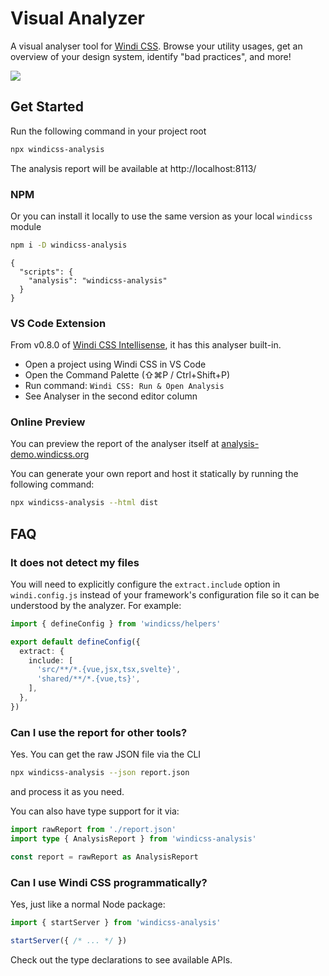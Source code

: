 # Visual Analyzer

<PackageInfo name="windicss-analysis" author="antfu" />

A visual analyser tool for [Windi CSS](https://github.com/windicss/windicss). Browse your utility usages, get an overview of your design system, identify "bad practices", and more!

<img src="https://user-images.githubusercontent.com/11247099/113150805-0c43f880-9267-11eb-85a6-ec1a2f1eed37.png" />

## Get Started

Run the following command in your project root

```bash
npx windicss-analysis
```

The analysis report will be available at http://localhost:8113/

### NPM

Or you can install it locally to use the same version as your local `windicss` module

```bash
npm i -D windicss-analysis
```

```json5 package.json
{
  "scripts": {
    "analysis": "windicss-analysis"
  }
}
```

### VS Code Extension

From v0.8.0 of [Windi CSS Intellisense](https://github.com/windicss/windicss-intellisense), it has this analyser built-in.

- Open a project using Windi CSS in VS Code
- Open the Command Palette (⇧⌘P / Ctrl+Shift+P)
- Run command: `Windi CSS: Run & Open Analysis`
- See Analyser in the second editor column

### Online Preview

You can preview the report of the analyser itself at
[analysis-demo.windicss.org](http://analysis-demo.windicss.org)

You can generate your own report and host it statically by running the following command:

```bash
npx windicss-analysis --html dist
```

## FAQ

### It does not detect my files

You will need to explicitly configure the `extract.include` option in `windi.config.js` instead of your framework's configuration file so it can be understood by the analyzer. For example:

```ts windi.config.js
import { defineConfig } from 'windicss/helpers'

export default defineConfig({
  extract: {
    include: [
      'src/**/*.{vue,jsx,tsx,svelte}',
      'shared/**/*.{vue,ts}',
    ],
  },
})
```

### Can I use the report for other tools?

Yes. You can get the raw JSON file via the CLI

```bash
npx windicss-analysis --json report.json
```

and process it as you need.

You can also have type support for it via:

```ts
import rawReport from './report.json'
import type { AnalysisReport } from 'windicss-analysis'

const report = rawReport as AnalysisReport
```

### Can I use Windi CSS programmatically?

Yes, just like a normal Node package:

```ts
import { startServer } from 'windicss-analysis'

startServer({ /* ... */ })
```

Check out the type declarations to see available APIs.

